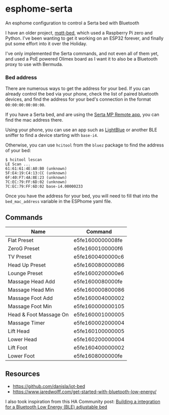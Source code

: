 # esphome-serta

An esphome configuration to control a Serta bed with Bluetooth

I have an older project, [mqtt-bed](https://github.com/dennyreiter/mqtt-bed/tree/main), which used a Raspberry Pi zero and Python. I've been wanting to get it working on an ESP32 forever, and finally put some effort into it over the Holiday.

I've only implemented the Serta commands, and not even all of them yet, and used a PoE powered Olimex board as I want it to also be a Bluetooth proxy to use with Bermuda.

### Bed address
There are numerous ways to get the address for your bed. If you can already control the bed via your phone, check the list of paired bluetooth devices, and find the address for your bed's connection in the format `00:00:00:00:00:00`. 

If you have a Serta bed, and are using the [Serta MP Remote app](https://apk-dl.com/serta-mp-remote/), you can find the mac address there.

Using your phone, you can use an app such as [LightBlue](https://punchthrough.com/resources/#lightblue) or another BLE sniffer to find a device starting with `base-i4`.

Otherwise, you can use `hcitool` from the `bluez` package to find the address of your bed:

```console
$ hcitool lescan
LE Scan ...
61:61:61:4E:A0:B0 (unknown)
5F:E4:19:C4:13:CC (unknown)
6F:40:F7:4A:8E:23 (unknown)
7C:EC:79:FF:6D:02 (unknown)
7C:EC:79:FF:6D:02 base-i4.00000233
```

Once you have the address for your bed, you will need to fill that into the `bed_mac_address` variable in the ESPhome yaml file.

## Commands

|Name                    |Command           |
|------------------------|------------------|
| Flat Preset            | e5fe1600000008fe |
| ZeroG Preset           | e5fe1600100000f6 |
| TV Preset              | e5fe1600400000c6 |
| Head Up Preset         | e5fe160080000086 |
| Lounge Preset          | e5fe1600200000e6 |
| Massage Head Add       | e5fe1600080000fe |
| Massage Head Min       | e5fe160000800086 |
| Massage Foot Add       | e5fe160004000002 |
| Massage Foot Min       | e5fe160000000105 |
| Head & Foot Massage On | e5fe160001000005 |
| Massage Timer          | e5fe160002000004 |
| Lift Head              | e5fe160100000005 |
| Lower Head             | e5fe160200000004 |
| Lift Foot              | e5fe160400000002 |
| Lower Foot             | e5fe1608000000fe |

## Resources
* https://github.com/danisla/iot-bed
* https://www.jaredwolff.com/get-started-with-bluetooth-low-energy/

I also took inspiration from this HA Community post:
[Building a integration for a Bluetooth Low Energy (BLE) adjustable bed](https://community.home-assistant.io/t/building-a-integration-for-a-bluetooth-low-energy-ble-adjustable-bed/506812/17)

